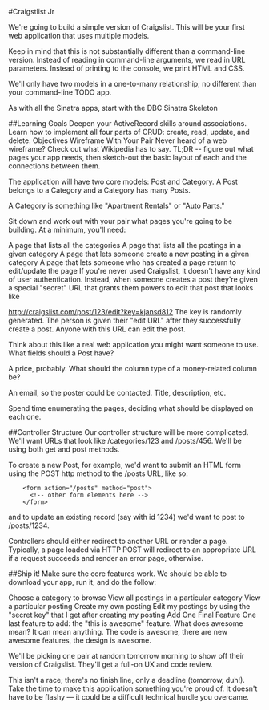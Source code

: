 #Craigstlist Jr

We're going to build a simple version of Craigslist. This will be your first web application that uses multiple models.

Keep in mind that this is not substantially different than a command-line version. Instead of reading in command-line arguments, we read in URL parameters. Instead of printing to the console, we print HTML and CSS.

We'll only have two models in a one-to-many relationship; no different than your command-line TODO app.

As with all the Sinatra apps, start with the DBC Sinatra Skeleton

##Learning Goals
Deepen your ActiveRecord skills around associations.
Learn how to implement all four parts of CRUD: create, read, update, and delete.
Objectives
Wireframe With Your Pair
Never heard of a web wireframe? Check out what Wikipedia has to say. TL;DR -- figure out what pages your app needs, then sketch-out the basic layout of each and the connections between them.

The application will have two core models: Post and Category. A Post belongs to a Category and a Category has many Posts.

A Category is something like "Apartment Rentals" or "Auto Parts."

Sit down and work out with your pair what pages you're going to be building. At a minimum, you'll need:

A page that lists all the categories
A page that lists all the postings in a given category
A page that lets someone create a new posting in a given category
A page that lets someone who has created a page return to edit/update the page
If you're never used Craigslist, it doesn't have any kind of user authentication. Instead, when someone creates a post they're given a special "secret" URL that grants them powers to edit that post that looks like

http://craigslist.com/post/123/edit?key=kjansd812
The key is randomly generated. The person is given their "edit URL" after they successfully create a post. Anyone with this URL can edit the post.

Think about this like a real web application you might want someone to use. What fields should a Post have?

A price, probably. What should the column type of a money-related column be?

An email, so the poster could be contacted. Title, description, etc.

Spend time enumerating the pages, deciding what should be displayed on each one.

##Controller Structure
Our controller structure will be more complicated. We'll want URLs that look like /categories/123 and /posts/456. We'll be using both get and post methods.

To create a new Post, for example, we'd want to submit an HTML form using the POST http method to the /posts URL, like so:

        <form action="/posts" method="post">
          <!-- other form elements here -->
        </form>
and to update an existing record (say with id 1234) we'd want to post to /posts/1234.

Controllers should either redirect to another URL or render a page. Typically, a page loaded via HTTP POST will redirect to an appropriate URL if a request succeeds and render an error page, otherwise.

##Ship it!
Make sure the core features work. We should be able to download your app, run it, and do the follow:

Choose a category to browse
View all postings in a particular category
View a particular posting
Create my own posting
Edit my postings by using the "secret key" that I get after creating my posting
Add One Final Feature
One last feature to add: the "this is awesome" feature. What does awesome mean? It can mean anything. The code is awesome, there are new awesome features, the design is awesome.

We'll be picking one pair at random tomorrow morning to show off their version of Craigslist. They'll get a full-on UX and code review.

This isn't a race; there's no finish line, only a deadline (tomorrow, duh!). Take the time to make this application something you're proud of. It doesn't have to be flashy — it could be a difficult technical hurdle you overcame.
